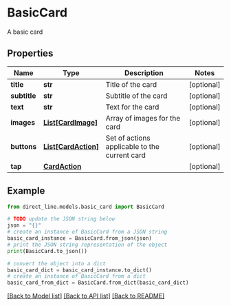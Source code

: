 # BasicCard

A basic card

## Properties

Name | Type | Description | Notes
------------ | ------------- | ------------- | -------------
**title** | **str** | Title of the card | [optional] 
**subtitle** | **str** | Subtitle of the card | [optional] 
**text** | **str** | Text for the card | [optional] 
**images** | [**List[CardImage]**](CardImage.md) | Array of images for the card | [optional] 
**buttons** | [**List[CardAction]**](CardAction.md) | Set of actions applicable to the current card | [optional] 
**tap** | [**CardAction**](CardAction.md) |  | [optional] 

## Example

```python
from direct_line.models.basic_card import BasicCard

# TODO update the JSON string below
json = "{}"
# create an instance of BasicCard from a JSON string
basic_card_instance = BasicCard.from_json(json)
# print the JSON string representation of the object
print(BasicCard.to_json())

# convert the object into a dict
basic_card_dict = basic_card_instance.to_dict()
# create an instance of BasicCard from a dict
basic_card_from_dict = BasicCard.from_dict(basic_card_dict)
```
[[Back to Model list]](../README.md#documentation-for-models) [[Back to API list]](../README.md#documentation-for-api-endpoints) [[Back to README]](../README.md)


